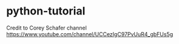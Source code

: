 # python-tutorial
Credit to Corey Schafer channel 
https://www.youtube.com/channel/UCCezIgC97PvUuR4_gbFUs5g
